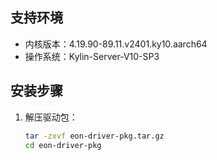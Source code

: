 ## 支持环境
- 内核版本：4.19.90-89.11.v2401.ky10.aarch64
- 操作系统：Kylin-Server-V10-SP3

## 安装步骤
1. 解压驱动包：
   ```bash
   tar -zxvf eon-driver-pkg.tar.gz
   cd eon-driver-pkg
